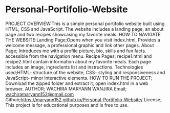 # Personal-Portifolio-Website
PROJECT OVERVIEW:This is a simple personal portifolio website built using HTML, CSS and JavaScript. The website includes a landing page, an about page and two recipes showcasing my favorite meals.
HOW TO NAVIGATE THE WEBSITE:Landing Page;Opens when you visit index.html, Provides a welcome message, a professional graphic and link other pages. 
About Page; Introduces me with a profile picture, bio, skills and fun facts. accessible from the navigation menu.
Recipe Pages; recipe1.html and recipe2.html contain information about my favorite meals. Each page includes an image, ingredients list and instructions.
Technologies used;HTML- structure of the website, CSS- styling and responsiveness and JavaScript- minor interactive elements.
HOW TO RUN THE PROJECT; Download the zipped folder and extract it, open index.html in a web browser.
AUTHOR; WACHIRA MARYANN WANJIRA
Email; wachiramaryann152@gmail.com
Github;https://maryann152.github.io/Personal-Portifolio-Website/
License; This project is for educational purposes and is free to use.
